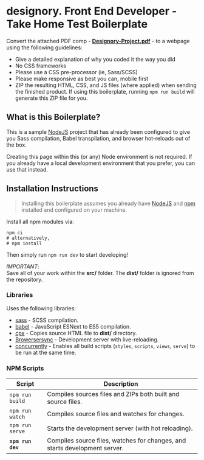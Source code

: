 # designory. Front End Developer - Take Home Test Boilerplate

Convert the attached PDF comp - [**Designory-Project.pdf**](Designory-Project.pdf) - to a webpage using the
following guidelines:

*  Give a detailed explanation of why you coded it the way you did
*  No CSS frameworks
*  Please use a CSS pre-processor (ie, Sass/SCSS)
*  Please make responsive as best you can, mobile first
*  ZIP the resulting HTML, CSS, and JS files (where applied) when sending the finished product. If using this boilerplate, running `npm run build` will generate this ZIP file for you.

## What is this Boilerplate?

This is a sample [NodeJS](https://nodejs.org/en/) project that has already been configured to give you
Sass compilation, Babel transpilation, and browser hot-reloads out of the box.

Creating this page within this (or any) Node environment is not required. If you already have a local
development environment that you prefer, you can use that instead.

## Installation Instructions

> Installing this boilerplate assumes you already have [NodeJS](https://nodejs.org/en/) and
> [npm](https://www.npmjs.com/) installed and configured on your machine.

Install all npm modules via:

    npm ci
    # alternatively,
    # npm install
    
Then simply run `npm run dev` to start developing!

_IMPORTANT_:  
Save all of your work within the **src/** folder. The **dist/** folder is ignored from the repository.

### Libraries

Uses the following libraries:

*  [sass](https://www.npmjs.com/package/sass) - SCSS compilation.
*  [babel](https://www.npmjs.com/package/babel) - JavaScript ESNext to ES5 compilation.
*  [cpx](https://www.npmjs.com/package/cpx) - Copies source HTML file to **dist/** directory.
*  [Browersersync](https://www.browsersync.io/) - Development server with live-reloading.
*  [concurrently](https://www.npmjs.com/package/concurrently) - Enables all build scripts (`styles`, `scripts`, `views`, `serve`) to be run at the same time.

### NPM Scripts

|      Script       |                                Description                                 |
|-------------------|----------------------------------------------------------------------------|
|   `npm run build` | Compiles sources files and ZIPs both built and source files.               |
|   `npm run watch` | Compiles source files and watches for changes.                             |
|   `npm run serve` | Starts the development server (with hot reloading).                        |
| **`npm run dev`** | Compiles source files, watches for changes, and starts development server. |
